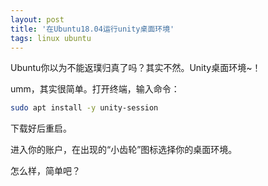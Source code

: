 ```yaml
---
layout: post
title: '在Ubuntu18.04运行unity桌面环境'
tags: linux ubuntu
---
```


Ubuntu你以为不能返璞归真了吗？其实不然。Unity桌面环境~！

umm，其实很简单。打开终端，输入命令：

```bash
sudo apt install -y unity-session
```

下载好后重启。

进入你的账户，在出现的“小齿轮”图标选择你的桌面环境。

怎么样，简单吧？